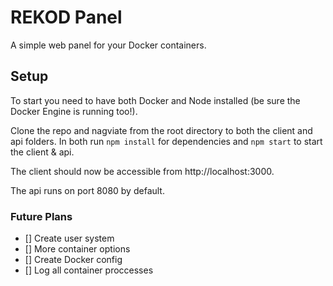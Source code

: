 # REKOD Panel
A simple web panel for your Docker containers.

## Setup
To start you need to have both Docker and Node installed (be sure the Docker Engine is running too!).

Clone the repo and nagviate from the root directory to both the client and api folders. In both run `npm install` for dependencies and `npm start` to start the client & api.

The client should now be accessible from http://localhost:3000.

The api runs on port 8080 by default.

### Future Plans
- [] Create user system
- [] More container options
- [] Create Docker config
- [] Log all container proccesses 

